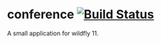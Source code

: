 conference [![Build Status](https://travis-ci.org/cpredikant/conference.png)](https://travis-ci.org/cpredikant/conference)
===================

A small application for wildfly 11. 
